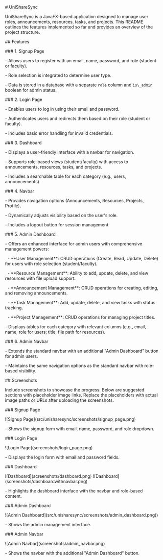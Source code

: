\# UniShareSync



UniShareSync is a JavaFX-based application designed to manage user roles, announcements, resources, tasks, and projects. This README outlines the features implemented so far and provides an overview of the project structure.



\## Features



\### 1. Signup Page

\- Allows users to register with an email, name, password, and role (student or faculty).

\- Role selection is integrated to determine user type.

\- Data is stored in a database with a separate `role` column and `is\_admin` boolean for admin status.



\### 2. Login Page

\- Enables users to log in using their email and password.

\- Authenticates users and redirects them based on their role (student or faculty).

\- Includes basic error handling for invalid credentials.



\### 3. Dashboard

\- Displays a user-friendly interface with a navbar for navigation.

\- Supports role-based views (student/faculty) with access to announcements, resources, tasks, and projects.

\- Includes a searchable table for each category (e.g., users, announcements).



\### 4. Navbar

\- Provides navigation options (Announcements, Resources, Projects, Profile).

\- Dynamically adjusts visibility based on the user's role.

\- Includes a logout button for session management.



\### 5. Admin Dashboard

\- Offers an enhanced interface for admin users with comprehensive management powers:

&nbsp; - \*\*User Management\*\*: CRUD operations (Create, Read, Update, Delete) for users with role selection (student/faculty).

&nbsp; - \*\*Resource Management\*\*: Ability to add, update, delete, and view resources with file upload support.

&nbsp; - \*\*Announcement Management\*\*: CRUD operations for creating, editing, and removing announcements.

&nbsp; - \*\*Task Management\*\*: Add, update, delete, and view tasks with status tracking.

&nbsp; - \*\*Project Management\*\*: CRUD operations for managing project titles.

\- Displays tables for each category with relevant columns (e.g., email, name, role for users; title, file path for resources).



\### 6. Admin Navbar

\- Extends the standard navbar with an additional "Admin Dashboard" button for admin users.

\- Maintains the same navigation options as the standard navbar with role-based visibility.



\## Screenshots



Include screenshots to showcase the progress. Below are suggested sections with placeholder image links. Replace the placeholders with actual image paths or URLs after uploading the screenshots.



\### Signup Page

!\[Signup Page](src/unisharesync/screenshots/signup_page.png)

\- Shows the signup form with email, name, password, and role dropdown.



\### Login Page

!\[Login Page](screenshots/login_page.png)

\- Displays the login form with email and password fields.



\### Dashboard

!\[Dashboard](screenshots/dashboard.png)
!\[Dashboard](screenshots/dashboardwithnavbar.png)

\- Highlights the dashboard interface with the navbar and role-based content.



\### Admin Dashboard

!\[Admin Dashboard](src/unisharesync/screenshots/admin_dashboard.png))

\- Shows the admin management interface.



\### Admin Navbar

!\[Admin Navbar](screenshots/admin_navbar.png)

\- Shows the navbar with the additional "Admin Dashboard" button.



